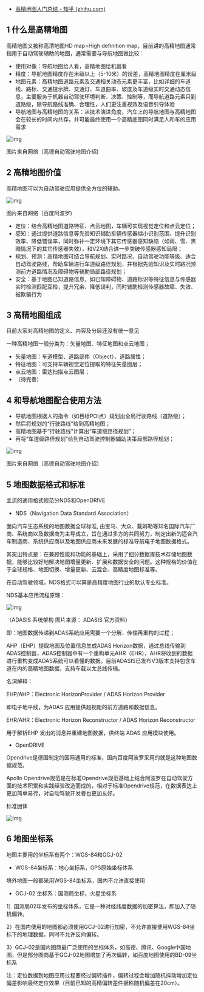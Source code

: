 - [高精地图入门总结 - 知乎 (zhihu.com)](https://zhuanlan.zhihu.com/p/165955239)

## 1 什么是高精地图

高精地图又被称高清地图HD map=High definition map，目前讲的高精地图通常指用于自动驾驶辅助的地图，通常需要与导航地图做比较：

- 使用对像：导航地图给人看，高精地图给机器看
- 精度：导航地图精度存在米级以上（5-10米）的误差，高精地图精度在厘米级
- 地图元素：高精地图道路元素及交通相关动态元素更丰富，比如详细的车道线、路标、交通提示牌、交通灯、车道曲率、坡度及车道级实时交通动态信息，主要服务于机器自动驾驶环境判断、决策、控制等，而导航道路元素只到道路级，除导航路线准确、合理性，人们更注重视效及语音引导体验
- 导航地图与高精地图的关系：从技术演进角度，汽车上的导航地图与高精地图会在较长的时间内共存，并可能最终使用一个高精底图同时满足人和车的应用需求

![img](https://pic4.zhimg.com/80/v2-54ab1682ba74fc8c477d17c5dfbbf193_720w.jpg)

图片来自网络（高德自动驾驶地图介绍)

## 2 高精地图价值

高精地图可以为自动驾驶应用提供全方位的辅助。

![img](https://pic2.zhimg.com/80/v2-98e1fd15f0f797c00f010b0fafc16b05_720w.jpg)

图片来自网络（百度阿波罗)

- 定位：结合高精地图道路特征、点云地图，车辆可实现视觉定位和点云定位；
- 感知：通过提供道路信息等先验知识辅助车辆传感器缩小识别范围、提升识别效率、降低错误率，同时弥补一定环境下其它传感器感知缺陷（如雨、雪、黑暗情况下的其它传感器失效），和V2X结合进一步突破传感器感知局限；
- 规划、预测：高精地图可结合导航规划、实时路况、自动驾驶功能等级、适合自动驾驶路线，帮助车辆进行车道级路径规划，并根据先验知识及实时路况预测前方道路情况及障碍物等辅助局部路径规划；
- 安全：基于地图已知道路信息，如已知障碍物、道路标识等特征信息与传感器实时检测匹配互检，提升冗余、降低误判，同时辅助检测传感器故障、失效、被欺骗行为

## 3 高精地图组成

目前大家对高精地图的定义、内容及分层还没有统一意见

一种高精地图一般分类为：矢量地图、特征地图和点云地图；

- 矢量地图：车道模型、道路部件（Object）、道路属性；
- 特征地图：可支持车辆视觉定位提取的特征矢量图层；
- 点云地图：雷达扫描点云图层；
- （待完善）

## 4 和导航地图配合使用方法

- 导航地图根据人的指令（如目标POI点）规划出全局行驶路线（道路级）；
- 然后将规划的“行驶路线”给到高精地图；
- 高精地图基于“行驶路线”计算出“车道级路径规划”；
- 再将“车道级路径规划”给到自动驾驶控制器辅助决策局部路径规划；

![img](https://pic4.zhimg.com/80/v2-e467c172bbacdf8234b945843ef0ef07_720w.jpg)

图片来自网络（高德自动驾驶地图介绍）

## 5 地图数据格式和标准

主流的通用格式规范分NDS和OpenDRIVE

- NDS（Navigation Data Standard Association）

面向汽车生态系统的地图数据全球标准, 由宝马、大众、戴姆勒等知名国际汽车厂商、系统商以及数据商为主导成立，旨在通过多方的共同努力，制定出新的适合汽车制造商、系统供应商以及地图供应商未来发展的标准导航电子地图数据格式。

其突出特点是：在兼顾性能和功能的基础上，采用了细分数据库技术存储地图数据，能够比较好地解决地图增量更新、扩展和数据安全的问题。这种规格的价值在于全球规格、地图切换、增量更新、云混合、高精度地图标准等。

在自动驾驶领域，NDS格式可以算是高精度地图行业的默认专业标准。

NDS基本应用流程原理：

![img](https://pic1.zhimg.com/80/v2-26aff2ed2a67a0b832bda2c96a44b2ec_720w.jpg)

（ADASIS 系统架构 图片来源： ADASIS 官方资料）

即：地图数据传递到ADAS系统应用需要一个分解、传输再重构的过程；

AHP（EHP）提取地图及位置信息生成ADAS Horizon数据，通过总线传输到ADAS控制器，ADAS控制器中有一个重构单元AHR（EHR），AHR将收到的数据进行重构变成ADAS系统可以看懂的数据。目前ADASIS已发布V3版本支持包含车道在内的高精地图数据，支持车载以太总线传输。

名词解释：

EHP/AHP：Electronic HorizonProvider / ADAS Horizon Provider

即电子地平线，为ADAS 应用提供超视距的前方道路和数据信息。

EHR/AHR：Electronic Horizon Reconstructor / ADAS Horizon Reconstructor

用于解析EHP 发出的消息并重建地图数据，供终端 ADAS 应用模块使用。

- OpenDRIVE

Opendrive是德国制定的国际通用的标准，国内百度阿波罗采用的就是这种地图数据规范。

Apollo Opendrive规范是在标准Opendrive规范基础上结合阿波罗在自动驾驶方面的技术积累和实践经验改造而成的，相对于标准Opendrive规范，在数据表达上更加简单易行，对自动驾驶开发者也更加友好。

标准团体

![img](https://pic4.zhimg.com/80/v2-72953979088a2310e0a6fd2d464c0c97_720w.jpg)

## 6 地图坐标系

地图主要用的坐标系有两个：WGS-84和GCJ-02

- WGS-84坐标系：地心坐标系，GPS原始坐标体系

境外地图一般都采用WGS-84坐标系，国内不允许直接使用

- GCJ-02 坐标系：国测局坐标，火星坐标系

1）国测局02年发布的坐标体系，它是一种对经纬度数据的加密算法，即加入了随机偏转。

2）在国内使用的地图都必须使用GCJ-02进行加密，不允许直接使用WGS-84坐标下的地理数据，同时不允许反向偏转。

3）GCJ-02是国内图商最广泛使用的坐标体系，如高德、腾讯、Google中国地图，但是部分图商基于GCJ-02地图增加了再次偏转，如百度地图使用的BD-09坐标系

注：定位数据到地图应用过程要经过偏转插件，偏转过程会增加随机抖动增加定位偏差影响最终定位效果（目前已知的高精偏转差件据称随机偏差在20cm）。
